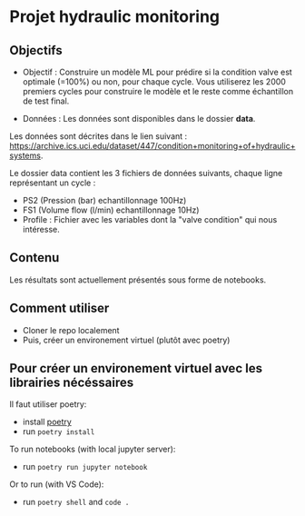 # Projet hydraulic monitoring

## Objectifs

* Objectif : Construire un modèle ML pour prédire si la condition valve est optimale (=100%) ou non, pour chaque cycle. Vous utiliserez les 2000 premiers cycles pour construire le modèle et le reste comme échantillon de test final.   

* Données : Les données sont disponibles dans le dossier **data**. 

Les données sont décrites dans le lien suivant : https://archive.ics.uci.edu/dataset/447/condition+monitoring+of+hydraulic+systems. 

Le dossier data contient les 3 fichiers de données suivants, chaque ligne représentant un cycle : 
* PS2 (Pression (bar) echantillonnage 100Hz) 
* FS1 (Volume flow (l/min) echantillonnage 10Hz) 
* Profile : Fichier avec les variables dont la "valve condition" qui nous intéresse. 


## Contenu
Les résultats sont actuellement présentés sous forme de notebooks.

## Comment utiliser
* Cloner le repo localement
* Puis, créer un environement virtuel (plutôt avec poetry)

## Pour créer un environement virtuel avec les librairies nécéssaires
Il faut utiliser poetry:
* install [poetry](https://python-poetry.org/docs/)
* run `poetry install`

To run notebooks (with local jupyter server):
* run `poetry run jupyter notebook`

Or to run (with VS Code):
* run `poetry shell` and `code .`

